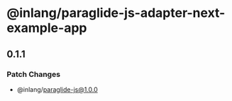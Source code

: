 # @inlang/paraglide-js-adapter-next-example-app

## 0.1.1

### Patch Changes

- @inlang/paraglide-js@1.0.0
